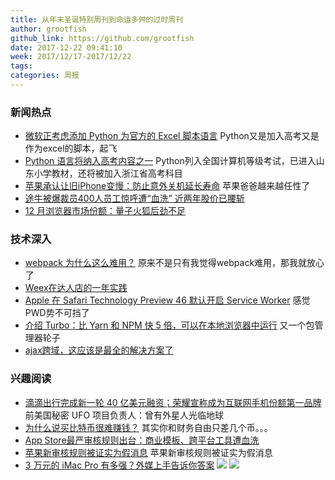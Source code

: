 ```yaml
---
title: 从年末圣诞特别周刊到命运多舛的过时周刊
author: grootfish
github_link: https://github.com/grootfish
date: 2017-12-22 09:41:10
week: 2017/12/17-2017/12/22
tags:
categories: 周报
---
```

### 新闻热点

- [微软正考虑添加 Python 为官方的 Excel 脚本语言](http://www.sohu.com/a/211104317_176628) Python又是加入高考又是作为excel的脚本，起飞
- [Python 语言将纳入高考内容之一](http://www.360doc.com/content/17/1210/01/48630098_711686160.shtml) Python列入全国计算机等级考试，已进入山东小学教材，还将被加入浙江省高考科目
- [苹果承认让旧iPhone变慢：防止意外关机延长寿命](http://finance.sina.com.cn/stock/usstock/c/2017-12-21/doc-ifypxrpp3136485.shtml?luicode=20000061&lfid=4187344330066944&featurecode=newtitle) 苹果爸爸越来越任性了
- [途牛被爆裁员400人员工惊呼遭“血洗” 近两年股价已腰斩](http://finance.qq.com/a/20171222/017066.htm)
- [12 月浏览器市场份额：量子火狐后劲不足](https://www.oschina.net/news/92048/netmarketshare-2017-12)

### 技术深入
- [webpack 为什么这么难用？](https://zhuanlan.zhihu.com/p/32148338?utm_source=wechat_session&utm_medium=social) 原来不是只有我觉得webpack难用，那我就放心了
- [Weex在达人店的一年实践](https://juejin.im/post/5a2a730cf265da431f4afd35)
- [Apple 在 Safari Technology Preview 46 默认开启 Service Worker](https://mp.weixin.qq.com/s/mJLMi4834cSTkBZ-wnwRfg) 感觉PWD势不可挡了
- [介绍 Turbo：比 Yarn 和 NPM 快 5 倍，可以在本地浏览器中运行](https://juejin.im/post/5a35d58ef265da431a434441) 又一个包管理器轮子
- [ajax跨域，这应该是最全的解决方案了](https://segmentfault.com/a/1190000012469713)



### 兴趣阅读
- [滴滴出行完成新一轮 40 亿美元融资；荣耀宣称成为互联网手机份额第一品牌](http://www.geekpark.net/news/225330) 前美国秘密 UFO 项目负责人：曾有外星人光临地球
- [为什么说买比特币很难赚钱？](https://www.huxiu.com/article/226574.html) 其实你和财务自由只差几个币。。。
- [App Store最严审核规则出台：商业模板、跨平台工具遭血洗](http://www.sohu.com/a/211379325_635110)
- [苹果新审核规则被证实为假消息](https://mp.weixin.qq.com/s/Tp6z8a7qWk1ORcRBVK2hkA) 苹果新审核规则被证实为假消息
- [3 万元的 iMac Pro 有多强？外媒上手告诉你答案](http://www.ifanr.com/954602) 
![](http://ifanr-cdn.b0.upaiyun.com/wp-content/uploads/2017/12/iMac-Pro_21.png)
![](http://ifanr-cdn.b0.upaiyun.com/wp-content/uploads/2017/12/iMac-Pro_23.png)
